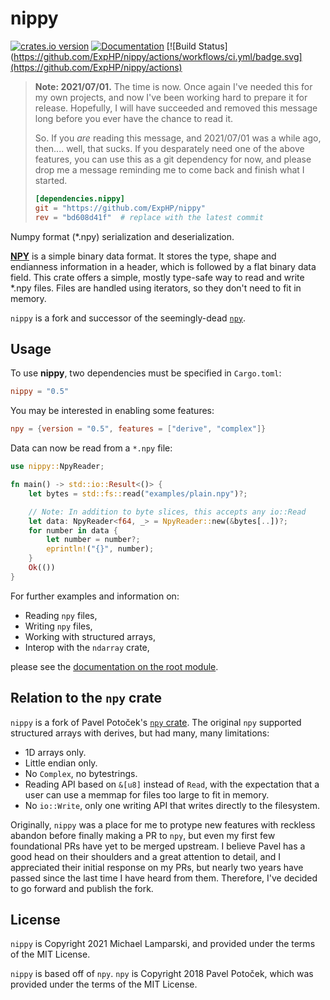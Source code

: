 # nippy

[![crates.io version](https://img.shields.io/crates/v/nippy.svg)](https://crates.io/crates/nippy) [![Documentation](https://docs.rs/nippy/badge.svg)](https://docs.rs/nippy/) [![Build Status](https://github.com/ExpHP/nippy/actions/workflows/ci.yml/badge.svg](https://github.com/ExpHP/nippy/actions)


>  **Note: 2021/07/01.** The time is now.  Once again I've needed this for my own projects, and now I've been working hard to prepare it for release.  Hopefully, I will have succeeded and removed this message long before you ever have the chance to read it.
>
> So.  If you *are* reading this message, and 2021/07/01 was a while ago, then.... well, that sucks.  If you desparately need one of the above features, you can use this as a git dependency for now, and please drop me a message reminding me to come back and finish what I started.
>
> ```toml
> [dependencies.nippy]
> git = "https://github.com/ExpHP/nippy"
> rev = "bd608d41f"  # replace with the latest commit
> ```

Numpy format (*.npy) serialization and deserialization.

[**NPY**](https://docs.scipy.org/doc/numpy-dev/neps/npy-format.html) is a simple binary data format.
It stores the type, shape and endianness information in a header,
which is followed by a flat binary data field. This crate offers a simple, mostly type-safe way to
read and write *.npy files. Files are handled using iterators, so they don't need to fit in memory.

`nippy` is a fork and successor of the seemingly-dead [`npy`](https://github.com/potocpav/npy-rs).

## Usage

To use **nippy**, two dependencies must be specified in `Cargo.toml`:

```toml
nippy = "0.5"
```

You may be interested in enabling some features:

```toml
npy = {version = "0.5", features = ["derive", "complex"]}
```

Data can now be read from a `*.npy` file:

```rust
use nippy::NpyReader;

fn main() -> std::io::Result<()> {
    let bytes = std::fs::read("examples/plain.npy")?;

    // Note: In addition to byte slices, this accepts any io::Read
    let data: NpyReader<f64, _> = NpyReader::new(&bytes[..])?;
    for number in data {
        let number = number?;
        eprintln!("{}", number);
    }
    Ok(())
}
```

For further examples and information on:
* Reading `npy` files,
* Writing `npy` files,
* Working with structured arrays,
* Interop with the `ndarray` crate,

please see the [documentation on the root module](https://docs.rs/nippy).

## Relation to the `npy` crate

`nippy` is a fork of Pavel Potoček's [`npy` crate](https://github.com/potocpav/npy-rs).  The original `npy` supported structured arrays with derives, but had many, many limitations:

* 1D arrays only.
* Little endian only.
* No `Complex`, no bytestrings.
* Reading API based on `&[u8]` instead of `Read`, with the expectation that a user can use a memmap for files too large to fit in memory.
* No `io::Write`, only one writing API that writes directly to the filesystem.

Originally, `nippy` was a place for me to protype new features with reckless abandon before finally making a PR to `npy`, but even my first few foundational PRs have yet to be merged upstream.  I believe Pavel has a good head on their shoulders and a great attention to detail, and I appreciated their initial response on my PRs, but nearly two years have passed since the last time I have heard from them. Therefore, I've decided to go forward and publish the fork.

## License

`nippy` is Copyright 2021 Michael Lamparski, and provided under the terms of the MIT License.

`nippy` is based off of `npy`.  `npy` is Copyright 2018 Pavel Potoček, which was provided under the terms of the MIT License.
